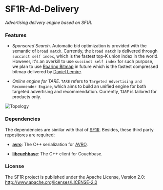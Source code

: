 SF1R-Ad-Delivery
=======================================
*Advertising delivery engine based on SF1R.*

### Features
* _Sponsored Search_. Automatic bid optimization is provided with the semantic of `broad match`. Currently, 
the `broad match` is delivered through `succinct self index`, which is the fastest top-K union index in the world. However, it's an overkill to use `succinct self index` for such purpose, we plan to use [Roaring Bitmap](https://github.com/izenecloud/izenelib/blob/master/include/am/bitmap/RoaringBitmap.h) in future which is the fastest compressed bitmap delivered by [Daniel Lemire](https://github.com/lemire). 

* _Online engine for TARE_. `TARE` refers to `Targeted Advertising and Recommender Engine`, which aims to build
an unified engine for both targeted advertising and recommendation. Currently, `TARE` is tailored for products only.

![Topology](https://github.com/izenecloud/laser/raw/master/doc/pic/topology2.png)


### Dependencies
The dependencies are similar with that of [SF1R](https://github.com/izenecloud/sf1r-lite). Besides, these third party repositores are required:

* __[avro](https://github.com/izenecloud/thirdparty/tree/master/avro)__: The C++ serialization for [AVRO](http://avro.apache.or).


* __[libcuchbase](https://github.com/izenecloud/thirdparty/tree/master/libcouchbase)__: The C++ client for Couchbase.



### License
The SF1R project is published under the Apache License, Version 2.0:
http://www.apache.org/licenses/LICENSE-2.0
